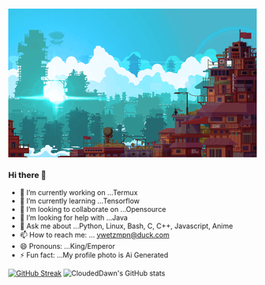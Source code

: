 [![MasterChief](https://github.com/CloudedDawn/CloudedDawn/blob/main/still.gif?raw=True)](https://github.com/CloudedDawn)
### Hi there 👋

<!--
**CloudedDawn/CloudedDawn** is a ✨ _special_ ✨ repository because its `README.md` (this file) appears on your GitHub profile.

Here are some ideas to get you started:
-->
- 🔭 I’m currently working on ...Termux
- 🌱 I’m currently learning ...Tensorflow
- 👯 I’m looking to collaborate on ...Opensource
- 🤔 I’m looking for help with ...Java
- 💬 Ask me about ...Python, Linux, Bash, C, C++, Javascript, Anime
- 📫 How to reach me: ... ywetzmpn@duck.com
- 😄 Pronouns: ...King/Emperor
- ⚡ Fun fact: ...My profile photo is Ai Generated

 [![GitHub Streak](https://streak-stats.demolab.com?user=CloudedDawn&theme=youtube-dark&date_format=n%2Fj%5B%2FY%5D)](https://git.io/streak-stats) ![CloudedDawn's GitHub stats](https://github-readme-stats.vercel.app/api?username=CloudedDawn&show_icons=true&rank_icon=github&theme=ambient_gradient)
